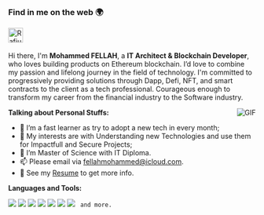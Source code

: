 


### Find in me on the web 🌍

<a href="https://www.linkedin.com/in/mohammedfellah/">
  <img align="left" alt="Rafiul's LinkdeIn" width="30px" src="https://cdn.jsdelivr.net/npm/simple-icons@v3/icons/linkedin.svg" />
</a>


<br />
<br />

Hi there, I'm **Mohammed FELLAH**, a **IT Architect & Blockchain Developer**, who loves building products on Ethereum blockchain. I’d love to combine my passion and lifelong journey in the field of technology. I'm committed to progressively providing solutions through Dapp, Defi, NFT, and smart contracts to the client as a tech professional. Courageous enough to transform my career from the financial industry to the Software industry.

  <img align="right" alt="GIF" src="https://i.pinimg.com/originals/e4/26/70/e426702edf874b181aced1e2fa5c6cde.gif" />

**Talking about Personal Stuffs:**


- 🌱 I’m a fast learner as try to adopt a new tech in every month; 
- 🤔 My interests are with Understanding new Technologies and use them for Impactfull and Secure Projects;
- 💼 I’m Master of Science with IT Diploma.
- 📫 Please email via [fellahmohammed@icloud.com](fellahmohammed@icloud.com).
- 📝 See my [Resume](https://www.linkedin.com/in/mohammedfellah/) to get more info.



**Languages and Tools:**  

<code><img src="https://img.shields.io/badge/-Solidity-black?style=flat&logo=solidity&logoColor=white%22"></code>
<code><img src="https://img.shields.io/badge/-JavaScript-eed718?style=flat&logo=javascript&logoColor=ffffff"></code>
<code><img src="https://img.shields.io/badge/-Express.js-787878?style=flat"></code>
<code><img src="https://img.shields.io/badge/-Node.js-3C873A?style=flat&logo=Node.js&logoColor=white"></code>
<code><img src="http://img.shields.io/badge/-Github-000000?style=flat&logo=github&logoColor=FFFFFF"></code>
<code><img src="http://img.shields.io/badge/-Git-F1502F?style=flat&logo=git&logoColor=FFFFFF"></code>
<code><img src="http://img.shields.io/badge/-VS%20Code-007ACC?style=flat&logo=visual%20studio%20code&logoColor=white"></code>
<code> and more. </code>
